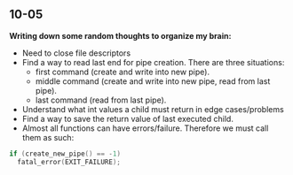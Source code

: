 ## 10-05

**Writing down some random thoughts to organize my brain:**
- Need to close file descriptors
- Find a way to read last end for pipe creation. There are three situations:
  - first command (create and write into new pipe).
  - middle command (create and write into new pipe, read from last pipe).
  - last command (read from last pipe).
- Understand what int values a child must return in edge cases/problems
- Find a way to save the return value of last executed child.
- Almost all functions can have errors/failure. Therefore we must call them as such:
```c
if (create_new_pipe() == -1)
  fatal_error(EXIT_FAILURE);
```
